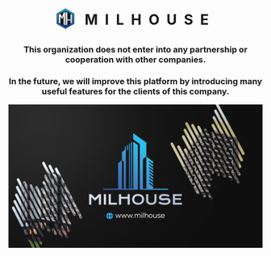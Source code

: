 <h1 align="center">
  <img align="center" src="/assets/img/icons/webIcons/favicon-96x96.png" style="padding: 0 12px 8px 0; max-height: 40px" />
  <span style="letter-spacing: 14px;">MILHOUSE</span>
</h1>

<h3 align="center">This organization does not enter into any partnership or cooperation with other companies.</h3>

<h3 align="center">In the future, we will improve this platform by introducing many useful features for the clients of this company.</h3>

<img align="center" src="/assets/img/other/githubIntro.png"/>
